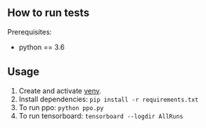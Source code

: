 How to run tests
----------------
Prerequisites:
- python == 3.6

Usage
-----
1. Create and activate [venv](https://packaging.python.org/guides/installing-using-pip-and-virtual-environments/#creating-a-virtual-environment).
2. Install dependencies:
    `pip install -r requirements.txt`
3. To run ppo:
    `python ppo.py`
4. To run tensorboard:
    `tensorboard --logdir AllRuns`
